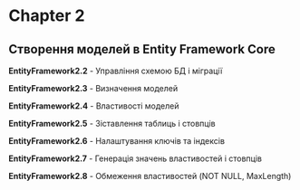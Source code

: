 # Chapter 2
## Створення моделей в Entity Framework Core

**EntityFramework2.2** - Управління схемою БД і міграції

**EntityFramework2.3** - Визначення моделей

**EntityFramework2.4** - Властивості моделей

**EntityFramework2.5** - Зіставлення таблиць і стовпців

**EntityFramework2.6** - Налаштування ключів та індексів

**EntityFramework2.7** - Генерація значень властивостей і стовпців

**EntityFramework2.8** - Обмеження властивостей (NOT NULL, MaxLength)
